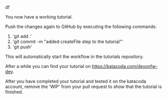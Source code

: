 df


You now have a working tutorial.

Push the changes again to GitHub by executing the following commands:

1. &#39;git add .&#39; 
2. &#39;git commit -m &#34;added createFile step to the tutorial&#34;&#39;
3. &#39;git push&#39;

This will automatically start the workflow in the tutorials repository.

After a while you can find your tutorial on https://katacoda.com/devonfw-dev.

After you have completed your tutorial and tested it on the katacoda account, remove the &#39;WIP&#39; from your pull request to show that the tutorial is finished.



